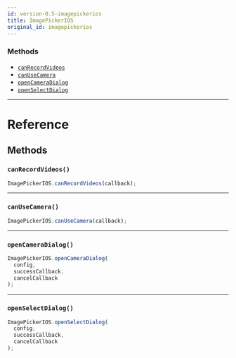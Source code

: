 ```yaml
---
id: version-0.5-imagepickerios
title: ImagePickerIOS
original_id: imagepickerios
---
```


### Methods

- [`canRecordVideos`](imagepickerios.md#canrecordvideos)
- [`canUseCamera`](imagepickerios.md#canusecamera)
- [`openCameraDialog`](imagepickerios.md#opencameradialog)
- [`openSelectDialog`](imagepickerios.md#openselectdialog)

---

# Reference

## Methods

### `canRecordVideos()`

```jsx
ImagePickerIOS.canRecordVideos(callback);
```

---

### `canUseCamera()`

```jsx
ImagePickerIOS.canUseCamera(callback);
```

---

### `openCameraDialog()`

```jsx
ImagePickerIOS.openCameraDialog(
  config,
  successCallback,
  cancelCallback
);
```

---

### `openSelectDialog()`

```jsx
ImagePickerIOS.openSelectDialog(
  config,
  successCallback,
  cancelCallback
);
```
